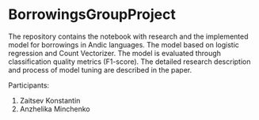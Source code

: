 # BorrowingsGroupProject
The repository contains the notebook with research and the implemented model for borrowings in Andic languages. The model based on logistic regression and Count Vectorizer. The model is evaluated through classification quality metrics (F1-score). The detailed research description and process of model tuning are described in the paper.

Participants:
1. Zaitsev Konstantin
2. Anzhelika Minchenko

